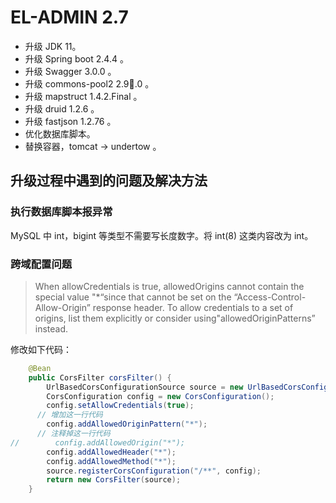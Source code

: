 # EL-ADMIN 2.7

- 升级 JDK 11。
- 升级 Spring boot 2.4.4 。
- 升级 Swagger 3.0.0 。
- 升级 commons-pool2 2.9.0 。
- 升级 mapstruct 1.4.2.Final 。
- 升级 druid 1.2.6 。
- 升级 fastjson 1.2.76 。
- 优化数据库脚本。
- 替换容器，tomcat -> undertow 。

## 升级过程中遇到的问题及解决方法

### 执行数据库脚本报异常

MySQL 中 int，bigint 等类型不需要写长度数字。将 int(8) 这类内容改为 int。

### 跨域配置问题

> When allowCredentials is true, allowedOrigins cannot contain the special value "*“since that cannot be set on the “Access-Control-Allow-Origin” response header. To allow credentials to a set of origins, list them explicitly or consider using"allowedOriginPatterns” instead.

修改如下代码：

```java
    @Bean
    public CorsFilter corsFilter() {
        UrlBasedCorsConfigurationSource source = new UrlBasedCorsConfigurationSource();
        CorsConfiguration config = new CorsConfiguration();
        config.setAllowCredentials(true);
      // 增加这一行代码
        config.addAllowedOriginPattern("*");
      // 注释掉这一行代码
//        config.addAllowedOrigin("*");
        config.addAllowedHeader("*");
        config.addAllowedMethod("*");
        source.registerCorsConfiguration("/**", config);
        return new CorsFilter(source);
    }
```

